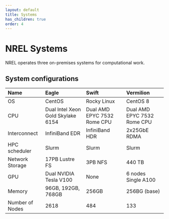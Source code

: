 ```yaml
---
layout: default
title: Systems
has_children: true
order: 4
---
```


# NREL Systems
NREL operates three on-premises systems for computational work.

## System configurations

| Name        | Eagle     | Swift          | Vermilion     |
| :---------- | :-------- | :-----------   | :------------- |
| OS          | CentOS    | Rocky Linux    | CentOS 8     |
| CPU         | Dual Intel Xeon Gold Skylake 6154 | Dual AMD EPYC 7532 Rome CPU | Dual AMD EPYC 7532 Rome CPU |
| Interconnect | InfiniBand EDR | InfiniBand HDR| 2x25GbE RDMA |
| HPC scheduler | Slurm | Slurm | Slurm |
| Network Storage | 17PB Lustre FS | 3PB NFS | 440 TB |
| GPU | Dual NVIDIA Tesla V100 | None | 6 nodes Single A100 |
| Memory | 96GB, 192GB, 768GB | 256GB | 256BG (base)
| Number of Nodes | 2618 | 484 | 133 |


